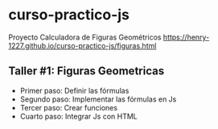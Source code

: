 # curso-practico-js

Proyecto Calculadora de Figuras Geométricos
https://henry-1227.github.io/curso-practico-js/figuras.html

## Taller #1: Figuras Geometricas

- Primer paso: Definir las fórmulas
- Segundo paso: Implementar las fórmulas en Js
- Tercer paso: Crear funciones
- Cuarto paso: Integrar Js con HTML
